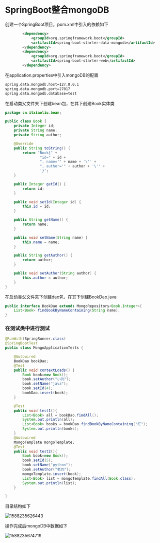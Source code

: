 # SpringBoot整合mongoDB

创建一个SpringBoot项目，pom.xml中引入的依赖如下

```xml
        <dependency>
            <groupId>org.springframework.boot</groupId>
            <artifactId>spring-boot-starter-data-mongodb</artifactId>
        </dependency>
        <dependency>
            <groupId>org.springframework.boot</groupId>
            <artifactId>spring-boot-starter-web</artifactId>
        </dependency>
```

在application.properties中引入mongoDB的配置

```xml
spring.data.mongodb.host=127.0.0.1
spring.data.mongodb.port=27017
spring.data.mongodb.database=test
```

在启动类父文件夹下创建bean包，在其下创建Book实体类

```java
package cn.itxiaoliu.bean;

public class Book {
    private Integer id;
    private String name;
    private String author;

    @Override
    public String toString() {
        return "Book{" +
                "id=" + id +
                ", name='" + name + '\'' +
                ", author='" + author + '\'' +
                '}';
    }

    public Integer getId() {
        return id;
    }

    public void setId(Integer id) {
        this.id = id;
    }

    public String getName() {
        return name;
    }

    public void setName(String name) {
        this.name = name;
    }

    public String getAuthor() {
        return author;
    }

    public void setAuthor(String author) {
        this.author = author;
    }
}

```

在启动类父文件夹下创建dao包，在其下创建BookDao.java

```java
public interface BookDao extends MongoRepository<Book,Integer>{
    List<Book> findBookByNameContaining(String name);
}
```

### 在测试类中进行测试

```java
@RunWith(SpringRunner.class)
@SpringBootTest
public class MongoApplicationTests {

    @Autowired
    BookDao bookDao;
    @Test
    public void contextLoads() {
        Book book=new Book();
        book.setAuthor("小刘");
        book.setName("java");
        book.setId(4);
        bookDao.insert(book);
    }

    @Test
    public void test1(){
        List<Book> all = bookDao.findAll();
        System.out.println(all);
        List<Book> books = bookDao.findBookByNameContaining("红");
        System.out.println(books);
    }
    @Autowired
    MongoTemplate mongoTemplate;
    @Test
    public void test2(){
        Book book=new Book();
        book.setId(5);
        book.setName("python");
        book.setAuthor("老刘");
        mongoTemplate.insert(book);
        List<Book> list = mongoTemplate.findAll(Book.class);
        System.out.println(list);
    }

}

```

目录结构如下

![1588235626443](C:\Users\MI\AppData\Roaming\Typora\typora-user-images\1588235626443.png)

操作完成后mongoDB中数据如下

![1588235674719](C:\Users\MI\AppData\Roaming\Typora\typora-user-images\1588235674719.png)
